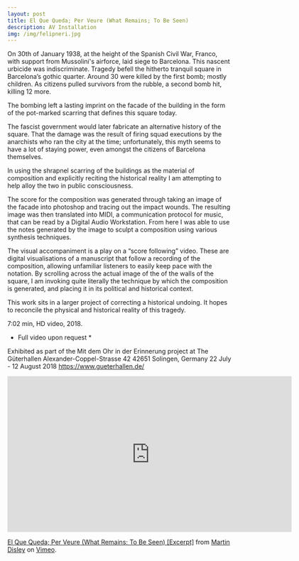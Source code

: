 ```yaml
---
layout: post
title: El Que Queda; Per Veure (What Remains; To Be Seen)
description: AV Installation 
img: /img/felipneri.jpg
---
```


On 30th of January 1938, at the height of the Spanish Civil War, Franco, with support from Mussolini's airforce, laid siege to Barcelona. This nascent urbicide was indiscriminate. Tragedy befell the hitherto tranquil square in Barcelona’s gothic quarter. Around 30 were killed by the first bomb; mostly children. As citizens pulled survivors from the rubble, a second bomb hit, killing 12 more.

The bombing left a lasting imprint on the facade of the building in the form of the pot-marked scarring that defines this square today.

The fascist government would later fabricate an alternative history of the square. That the damage was the result of firing squad executions by the anarchists who ran the city at the time; unfortunately, this myth seems to have a lot of staying power, even amongst the citizens of Barcelona themselves.

In using the shrapnel scarring of the buildings as the material of composition and explicitly reciting the historical reality I am attempting to help alloy the two in public consciousness.

The score for the composition was generated through taking an image of the facade into photoshop and tracing out the impact wounds. The resulting image was then translated into MIDI, a communication protocol for music, that can be read by a Digital Audio Workstation. From here I was able to use the notes generated by the image to sculpt a composition using various synthesis techniques.

The visual accompaniment is a play on a “score following” video. These are digital visualisations of a manuscript that follow a recording of the composition, allowing unfamiliar listeners to easily keep pace with the notation. By scrolling across the actual image of the of the walls of the square, I am invoking quite literally the technique by which the composition is generated, and placing it in its political and historical context.

This work sits in a larger project of correcting a historical undoing. It hopes to reconcile the physical and historical reality of this tragedy.

7:02 min, HD video, 2018.
* Full video upon request *

Exhibited as part of the Mit dem Ohr in der Erinnerung project at The Güterhallen
Alexander-Coppel-Strasse 42 42651 Solingen, Germany
22 July - 12 August 2018
https://www.gueterhallen.de/

<iframe src="https://player.vimeo.com/video/281084348" width="640" height="351" frameborder="0" webkitallowfullscreen mozallowfullscreen allowfullscreen></iframe>
<p><a href="https://vimeo.com/281084348">El Que Queda; Per Veure (What Remains; To Be Seen) [Excerpt]</a> from <a href="https://vimeo.com/user35027744">Martin Disley</a> on <a href="https://vimeo.com">Vimeo</a>.</p>